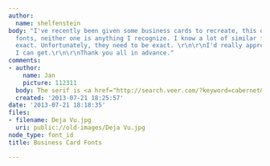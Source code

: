 ```yaml
---
author:
  name: shelfenstein
body: "I've recently been given some business cards to recreate, this one has two
  fonts, neither one is anything I recognize. I know a lot of similar fonts, but not
  exact. Unfortunately, they need to be exact. \r\n\r\nI'd really appreciate any help
  I can get.\r\n\r\nThank you all in advance."
comments:
- author:
    name: Jan
    picture: 112311
  body: The serif is <a href="http://search.veer.com/?keyword=cabernet&producttype=TYP">Cabernet</a>.
  created: '2013-07-21 18:25:57'
date: '2013-07-21 18:18:35'
files:
- filename: Deja Vu.jpg
  uri: public://old-images/Deja Vu.jpg
node_type: font_id
title: Business Card Fonts

---
```

